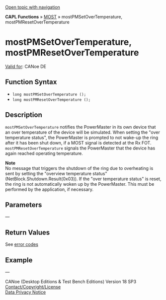[Open topic with navigation](../../../../../CANoeDEFamily.htm#Topics/CAPLFunctions/MOST/Functions/CAPLfunctionMOSTPMSetOverTemperature.md)

**CAPL Functions** » [MOST](../CAPLfunctionsMOSTOverview.md) » mostPMSetOverTemperature, mostPMResetOverTemperature

# mostPMSetOverTemperature, mostPMResetOverTemperature

[Valid for](../../../Shared/FeatureAvailability.md): CANoe DE

## Function Syntax

- `long mostPMSetOverTemperature ();`
- `long mostPMResetOverTemperature ();`

## Description

`mostPMSetOverTemperature` notifies the PowerMaster in its own device that an over temperature of the device will be simulated. When setting the "over temperature status", the PowerMaster is prompted to not wake-up the ring after it has been shut down, if a MOST signal is detected at the Rx FOT.  
`mostPMResetOverTemperature` signals the PowerMaster that the device has again reached operating temperature.

**Note**  
No message that triggers the shutdown of the ring due to overheating is sent by setting the "overview temperature status" (NetBlock.Shutdown.Result(0x03)). If the "over temperature status" is reset, the ring is not automatically woken up by the PowerMaster. This must be performed by the application, if necessary.

## Parameters

—

## Return Values

See [error codes](../CAPLfunctionsMOSTErrorCodes.md)

## Example

—

CANoe (Desktop Editions & Test Bench Editions) Version 18 SP3  
[Contact/Copyright/License](../../../Shared/ContactCopyrightLicense.md)  
[Data Privacy Notice](https://www.vector.com/int/en/company/get-info/privacy-policy/)
